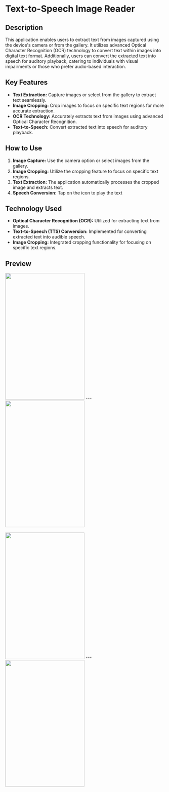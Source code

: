 # Text-to-Speech Image Reader

## Description

This application enables users to extract text from images captured using the device's camera or from the gallery. It utilizes advanced Optical Character Recognition (OCR) technology to convert text within images into digital text format. Additionally, users can convert the extracted text into speech for auditory playback, catering to individuals with visual impairments or those who prefer audio-based interaction.

## Key Features

- **Text Extraction:** Capture images or select from the gallery to extract text seamlessly.
- **Image Cropping:** Crop images to focus on specific text regions for more accurate extraction.
- **OCR Technology:** Accurately extracts text from images using advanced Optical Character Recognition.
- **Text-to-Speech:** Convert extracted text into speech for auditory playback.


## How to Use

1. **Image Capture:** Use the camera option or select images from the gallery.
2. **Image Cropping:** Utilize the cropping feature to focus on specific text regions.
3. **Text Extraction:** The application automatically processes the cropped image and extracts text.
4. **Speech Conversion:** Tap on the icon to play the text
## Technology Used

- **Optical Character Recognition (OCR):** Utilized for extracting text from images.
- **Text-to-Speech (TTS) Conversion:** Implemented for converting extracted text into audible speech.
- **Image Cropping:** Integrated cropping functionality for focusing on specific text regions.

## Preview
<img src="https://github.com/AbdalrahmanAiman90/Flutter-OCR/assets/75572457/ab81eb3d-0088-4cc2-82bb-3358ff353efa" width="250" height="400">
---
<img src="https://github.com/AbdalrahmanAiman90/Flutter-OCR/assets/75572457/481d89ba-5c51-4f91-8563-901dfe9405ad" width="250" height="400">
<br/><br/>

<img src="https://github.com/AbdalrahmanAiman90/Flutter-OCR/assets/75572457/3a425561-95a2-4403-a81b-2e55828bca05" width="250" height="400">
---
<img src="https://github.com/AbdalrahmanAiman90/Flutter-OCR/assets/75572457/b4baa9db-22f6-4b52-87a5-154ff26ab56c" width="250" height="400">
